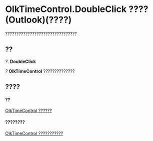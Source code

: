 
# OlkTimeControl.DoubleClick ???? (Outlook)(????)

????????????????????????????????


## ??

 _?_. **DoubleClick**

 _?_ **OlkTimeControl** ??????????????


## ????


#### ??


[OlkTimeControl ??????](b23f1741-b920-0caf-d4be-9892d8f2ae07.md)
#### ????????


[OlkTimeControl ???????????](http://msdn.microsoft.com/library/4a9d0ec3-40b4-c40c-8774-ba8aa1f092e3%28Office.15%29.aspx)